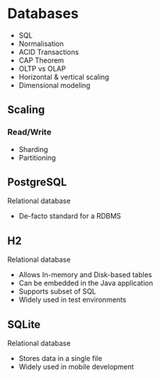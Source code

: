 # Databases

- SQL
- Normalisation
- ACID Transactions
- CAP Theorem
- OLTP vs OLAP
- Horizontal & vertical scaling
- Dimensional modeling

## Scaling

### Read/Write

- Sharding
- Partitioning


## PostgreSQL
Relational database

- De-facto standard for a RDBMS

## H2
Relational database

- Allows In-memory and Disk-based tables
- Can be embedded in the Java application
- Supports subset of SQL
- Widely used in test environments

## SQLite
Relational database
- Stores data in a single file
- Widely used in mobile development